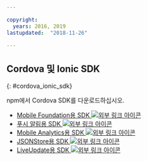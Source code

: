 ```yaml
---

copyright:
  years: 2016, 2019
lastupdated:  "2018-11-26"

---
```


##	Cordova 및 Ionic SDK
{: #cordova_ionic_sdk}

npm에서 Cordova SDK를 다운로드하십시오.

* [Mobile Foundation용 SDK ![외부 링크 아이콘](../../icons/launch-glyph.svg "외부 링크 아이콘")](https://www.npmjs.com/package/cordova-plugin-mfp)
* [푸시 알림용 SDK ![외부 링크 아이콘](../../icons/launch-glyph.svg "외부 링크 아이콘")](https://www.npmjs.com/package/cordova-plugin-mfp-push)
* [Mobile Analytics용 SDK ![외부 링크 아이콘](../../icons/launch-glyph.svg "외부 링크 아이콘")](https://www.npmjs.com/package/cordova-plugin-mfp-analytics)
* [JSONStore용 SDK ![외부 링크 아이콘](../../icons/launch-glyph.svg "외부 링크 아이콘")](https://www.npmjs.com/package/cordova-plugin-mfp-jsonstore)
* [LiveUpdate용 SDK ![외부 링크 아이콘](../../icons/launch-glyph.svg "외부 링크 아이콘")](https://www.npmjs.com/package/cordova-plugin-mfp-liveupdate)

